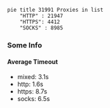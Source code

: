 
```mermaid
pie title 31991 Proxies in list
    "HTTP" : 21947
    "HTTPS": 4412
    "SOCKS" : 8985
```

### Some Info
#### Average Timeout

- mixed: 3.1s
- http: 1.6s
- https: 8.7s
- socks: 6.5s
